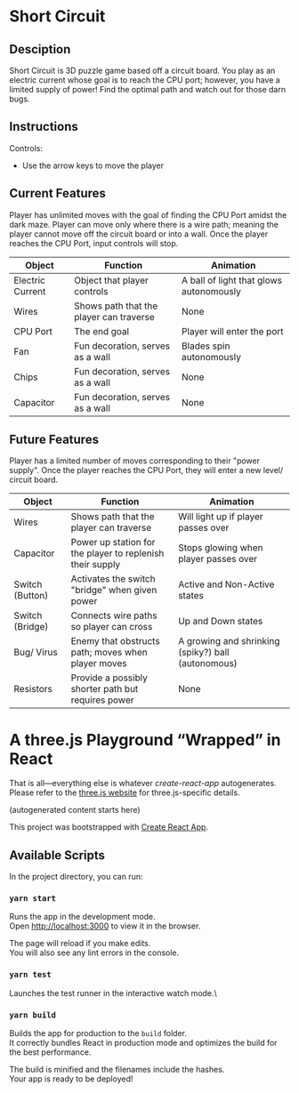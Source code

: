 # Short Circuit

## Desciption

Short Circuit is 3D puzzle game based off a circuit board. You play as an electric current whose goal is to reach the CPU port; however, you have a limited supply of power! Find the optimal path and watch out for those darn bugs.

## Instructions

Controls:

- Use the arrow keys to move the player

## Current Features

Player has unlimited moves with the goal of finding the CPU Port amidst the dark maze. Player can move only where there is a wire path; meaning the player cannot move off the circuit board or into a wall. Once the player reaches the CPU Port, input controls will stop.

| Object           | Function                                | Animation                               |
| ---------------- | --------------------------------------- | --------------------------------------- |
| Electric Current | Object that player controls             | A ball of light that glows autonomously |
| Wires            | Shows path that the player can traverse | None                                    |
| CPU Port         | The end goal                            | Player will enter the port              |
| Fan              | Fun decoration, serves as a wall        | Blades spin autonomously                |
| Chips            | Fun decoration, serves as a wall        | None                                    |
| Capacitor        | Fun decoration, serves as a wall        | None                                    |

## Future Features

Player has a limited number of moves corresponding to their "power supply". Once the player reaches the CPU Port, they will enter a new level/ circuit board.

| Object          | Function                                                  | Animation                                          |
| --------------- | --------------------------------------------------------- | -------------------------------------------------- |
| Wires           | Shows path that the player can traverse                   | Will light up if player passes over                |
| Capacitor       | Power up station for the player to replenish their supply | Stops glowing when player passes over              |
| Switch (Button) | Activates the switch "bridge" when given power            | Active and Non-Active states                       |
| Switch (Bridge) | Connects wire paths so player can cross                   | Up and Down states                                 |
| Bug/ Virus      | Enemy that obstructs path; moves when player moves        | A growing and shrinking (spiky?) ball (autonomous) |
| Resistors       | Provide a possibly shorter path but requires power        | None                                               |

# A three.js Playground “Wrapped” in React

That is all—everything else is whatever _create-react-app_ autogenerates.
Please refer to the [three.js website](https://threejs.org) for three.js-specific details.

(autogenerated content starts here)

This project was bootstrapped with [Create React App](https://github.com/facebook/create-react-app).

## Available Scripts

In the project directory, you can run:

### `yarn start`

Runs the app in the development mode.\
Open [http://localhost:3000](http://localhost:3000) to view it in the browser.

The page will reload if you make edits.\
You will also see any lint errors in the console.

### `yarn test`

Launches the test runner in the interactive watch mode.\

### `yarn build`

Builds the app for production to the `build` folder.\
It correctly bundles React in production mode and optimizes the build for the best performance.

The build is minified and the filenames include the hashes.\
Your app is ready to be deployed!
